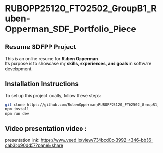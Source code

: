 # RUBOPP25120_FTO2502_GroupB1_Ruben-Opperman_SDF_Portfolio_Piece

## Resume SDFPP Project

This is an online resume for **Ruben Opperman**.  
Its purpose is to showcase my **skills, experiences, and goals** in software development.

## Installation Instructions

To set up this project locally, follow these steps:

```bash
git clone https://github.com/RubenOpperman/RUBOPP25120_FTO2502_GroupB1_Ruben-Opperman_SDF_Portfolio_Piece.git
npm install
npm run dev
```

## Video presentation video :

presentation link: https://www.veed.io/view/734bcd0c-3992-4346-bb36-cab3bb90dd57?panel=share
